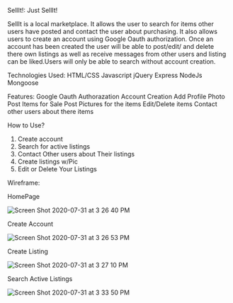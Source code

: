 SellIt!: 
Just SellIt!

SellIt is a local marketplace. It allows the user to search for items other users have posted and contact the user about purchasing. It also allows users to create an account using Google Oauth authorization. Once an account has been created the user will be able to post/edit/ and delete there own listings as well as receive messages from other users and listing can be liked.Users will only be able to search without account creation.

Technologies Used:
HTML/CSS
Javascript
jQuery
Express
NodeJs
Mongoose


Features:
    Google Oauth Authorazation
    Account Creation
    Add Profile Photo
    Post Items for Sale
    Post Pictures for the items
    Edit/Delete items 
    Contact other users about there items

How to Use?
1. Create account
2. Search for active listings
3. Contact Other users about Their listings
4. Create listings w/Pic
5. Edit or Delete Your Listings

Wireframe:

HomePage

![Screen Shot 2020-07-31 at 3 26 40 PM](https://user-images.githubusercontent.com/66657472/89082644-6e003b80-d343-11ea-9574-3de6be5813eb.png)

Create Account

![Screen Shot 2020-07-31 at 3 26 53 PM](https://user-images.githubusercontent.com/66657472/89082703-a3a52480-d343-11ea-8625-0db847af3c07.png)

Create Listing

![Screen Shot 2020-07-31 at 3 27 10 PM](https://user-images.githubusercontent.com/66657472/89082640-6a6cb480-d343-11ea-96b5-b3b4ccd98ed4.png)

Search Active Listings

![Screen Shot 2020-07-31 at 3 33 50 PM](https://user-images.githubusercontent.com/66657472/89082637-68a2f100-d343-11ea-86a4-c6aeff526a29.png)

